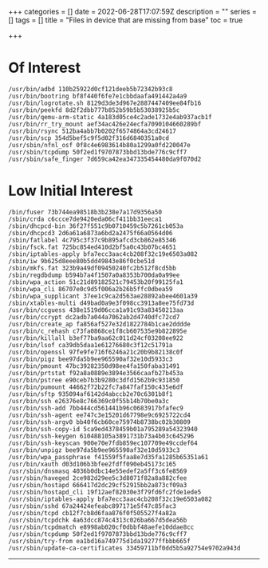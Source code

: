 +++
categories = []
date = 2022-06-28T17:07:59Z
description = ""
series = []
tags = []
title = "Files in device that are missing from base"
toc = true

+++
# Of Interest

    /usr/bin/adbd 110b25922d0cf121deeb5b72342b93c8
    /usr/bin/bootring bf8f440f6fe7e1cbbdaafa491442a4a9
    /usr/bin/logrotate.sh 8129d3de3d967e2887447409ee84fb16 
    /usr/bin/peekfd 8d2f2dbb777b852b59b5b53038925b5c
    /usr/bin/qemu-arm-static 4a183d05ce4c2ade1732e4ab937acb1f 
    /usr/bin/rr_try_mount aef34ac426e24ecfa7090104660289bf 
    /usr/bin/rsync 512ba4abb7b0202f6574864a3cd24617 
    /usr/bin/scp 354d5bef5c9f5d02f316d6840351a0cd 
    /usr/sbin/nfnl_osf 0f8c4e6983614b80a1299a0fd220047e 
    /usr/sbin/tcpdump 50f2ed1f9707873bbd13bde776c9cff7 
    /usr/sbin/safe_finger 7d659ca42ea347335454480da9f070d2 

# Low Initial Interest

    /bin/fuser 73b744ea98518b3b238e7a17d9356a50
    /sbin/crda c6ccce7de9420eda06cf411bb31eeca1 
    /sbin/dhcpcd-bin 36f27f551c9b0710459c5b7261cb053a
    /sbin/dhcpcd3 2d6a61a6873a6bd2a2475f66a0564d06
    /sbin/fatlabel 4c795c3f37c9b895afcd3cb862e85346
    /sbin/fsck.fat 725bc854ed410d2bf5a0c43b07bc4651
    /sbin/iptables-apply bfa7ecc3aac4cb208f32c19e6503a082
    /sbin/iw 9b625d8eee80b5dd49843e86f0cbe51d 
    /sbin/mkfs.fat 323b9a49df09450240fc2b512f8cd5bb
    /sbin/regdbdump b594b7a4f1507a0a8353b700da0a99ee
    /sbin/wpa_action 51c21d89182521c79453b20f99125fa1
    /sbin/wpa_cli 86707e0c9d5f006a2b26b5ffc0dbea59
    /sbin/wpa_supplicant 37ee1c9ca2d563ae28892abee4601a39
    /sbin/xtables-multi d49bad0a9e3f098cc3913a8ee75fd73d
    /usr/bin/ccguess 438e1519d06cca1a91c93a83450213aa
    /usr/bin/ccrypt dc2adb7a044a7062ab2d4740dfc72cd7
    /usr/bin/create_ap fa856af527e32d1822784b1cae2dddde
    /usr/bin/c_rehash c73fa0868ce1f8cb607535e9b822895e
    /usr/bin/killall b3ef77ba9aa62c011d24cf03208ee922
    /usr/bin/lsof ca39db5daa1e61276680c3f12c51791a
    /usr/bin/openssl 97fe9fe716f6246a21c20b9b82138c0f
    /usr/bin/pigz bee97da5b9ee965590af32e10d5933c3
    /usr/bin/pmount 47bc39282350d98ee4fa150faba31491 
    /usr/bin/prtstat f92a8a0889e3894e3566caafb27b453a 
    /usr/bin/pstree e90ceb7b3b9280c3dfd1562b9c931850 
    /usr/bin/pumount 44662f72b22fc7a847faf150c435e6df 
    /usr/bin/sftp 935094af6142d4abccb2e70c6301b8f1 
    /usr/bin/ssh e26376e8c766369c0f55b14b70be0a3c 
    /usr/bin/ssh-add 7bb444cd561441b96c0683917bfafec9 
    /usr/bin/ssh-agent ee747c3e15201d67798e9c6925722cd4 
    /usr/bin/ssh-argv0 bb40f6cb60ce75974b8738bc02b30809 
    /usr/bin/ssh-copy-id 5ca9ed4378459b01a795289a54323940 
    /usr/bin/ssh-keygen 610488105a3891731b73a4b03c645296 
    /usr/bin/ssh-keyscan 900e70e7fdb859ec107709e49ccdef64 
    /usr/bin/unpigz bee97da5b9ee965590af32e10d5933c3 
    /usr/bin/wpa_passphrase f41559f5faa8e7d35fa1285b65351a61 
    /usr/bin/xauth d03d106b3bfee2fdff090eb45173c165 
    /usr/sbin/dnsmasq 4036b0dbc14e55edef2a5ff3c6fe8569 
    /usr/sbin/haveged 2ce982d29ee5c3d8071f82a8a882cfee 
    /usr/sbin/hostapd 666417d2dc29cf52915bb2a873cf09a3 
    /usr/sbin/hostapd_cli 19f12aef82030e3f79fd6fc2fde1ede5 
    /usr/sbin/iptables-apply bfa7ecc3aac4cb208f32c19e6503a082 
    /usr/sbin/sshd 67a24424efeabc897171e5f47c85fac3 
    /usr/sbin/tcpd cb12f7cb8d6faa876f0f505527f4a82a 
    /usr/sbin/tcpdchk 4a63dcc874c4313c026ba667d5dea56b 
    /usr/sbin/tcpdmatch e8998ab020cf0dbbf48aefe10ddae8cc 
    /usr/sbin/tcpdump 50f2ed1f9707873bbd13bde776c9cff7 
    /usr/sbin/try-from ea1bd16a749775d1da19277ffbbb665f 
    /usr/sbin/update-ca-certificates 33459711bf0dd5b5a92754e9702a943d

---

